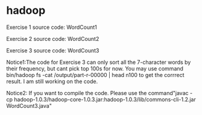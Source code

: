hadoop
======


Exercise 1 source code: WordCount1

Exercise 2 source code: WordCount2

Exercise 3 source code: WordCount3

Notice1:The code for Exercise 3 can only sort all the 7-character words by their frequency, but cant pick top 100s for now. You may use command bin/hadoop fs -cat /output/part-r-00000 | head n100 to get the corrrect result. 
I am still working on the code. 

Notice2: If you want to compile the code. Please use the command"javac -cp hadoop-1.0.3/hadoop-core-1.0.3.jar:hadoop-1.0.3/lib/commons-cli-1.2.jar WordCount3.java"
